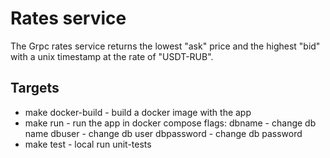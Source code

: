 # Rates service

The Grpc rates service returns the lowest "ask" price and the highest "bid" 
with a unix timestamp at the rate of "USDT-RUB".

## Targets

- make docker-build - build a docker image with the app
- make run - run the app in docker compose
    flags:
    dbname - change db name
    dbuser - change db user
    dbpassword - change db password
- make test - local run unit-tests